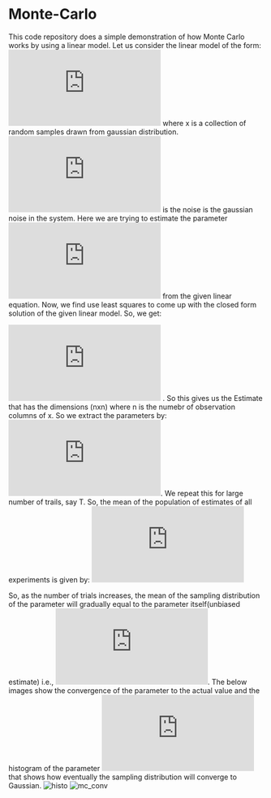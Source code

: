 # Monte-Carlo
This code repository does a simple demonstration of how Monte Carlo works by using a linear model. Let us consider the linear model of the form:
![first equation](http://latex.codecogs.com/gif.latex?y_%7Bi%7D%3D%5Calpha_%7Bi%7D&plus;%5Cbeta*%5Cunderline%7Bx%7D&plus;%5Cepsilon_%7Bi%7D)
where x is a collection of random samples drawn from gaussian distribution. ![](http://latex.codecogs.com/gif.latex?%5Cepsilon) is the noise is the gaussian noise in the system. Here we are trying to estimate the parameter ![](http://latex.codecogs.com/gif.latex?%5Cbeta) from the given linear equation. Now, we find use least squares to come up with the closed form solution of the given linear model. So, we get: 

![](http://latex.codecogs.com/gif.latex?%5Chat%7BE%7D%3D%28x%5E%7BT%7Dx%29%5E%7B-1%7Dx%5E%7BT%7Dy) . So this gives us the Estimate that has the dimensions (nxn) where n is the numebr of observation columns of x. So we extract the parameters by: 
![](http://latex.codecogs.com/gif.latex?%5Cbegin%7Bbmatrix%7D%20%5Chat%7B%5Cbeta%7D%5C%5C%20%5Chat%7B%5Calpha%7D%20%5Cend%7Bbmatrix%7D%20%3Ddiag%28%5Chat%7BE%7D%29). We repeat this for large number of trails, say T. So, the mean of the population of estimates of all experiments is given by:
![](http://latex.codecogs.com/gif.latex?E%5B%5Chat%7B%5Cbeta%7D%5D%3D%5Cfrac%7B%5Chat%7B%5Cbeta_%7B1%7D%7D&plus;%5Chat%7B%5Cbeta_%7B2%7D%7D&plus;....&plus;%5Chat%7B%5Cbeta_%7BT%7D%7D%7D%7BT%7D)

So, as the number of trials increases, the mean of the sampling distribution of the parameter will gradually equal to the parameter itself(unbiased estimate) i.e., ![](http://latex.codecogs.com/gif.latex?E%5B%5Chat%7B%5Cbeta%7D%5D%3D%5Cbeta). The below images show the convergence of the parameter to the actual value and the histogram of the parameter ![](http://latex.codecogs.com/gif.latex?%5Chat%7B%5Cbeta%7D) that shows how eventually the sampling distribution will converge to Gaussian.
![histo](https://user-images.githubusercontent.com/30439795/37012222-4e081666-20b9-11e8-9ac5-7d529785faab.png)
![mc_conv](https://user-images.githubusercontent.com/30439795/37012227-56afa734-20b9-11e8-9281-9dedfa1fa788.png)
